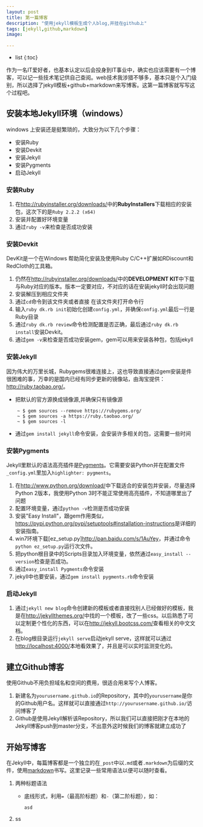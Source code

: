 ```yaml
---
layout: post
title: 第一篇博客
description: "使用jekyll模板生成个人blog,并挂在github上"
tags: [jekyll,github,markdown]
image:
  
---
```


* list
{:toc}

<div style="clear:both"></div>

作为一名IT爱好者，也基本认定以后会投身到IT事业中，确实也应该需要有一个博客，可以记一些技术笔记供自己查阅。web技术我涉猎不够多，基本只是个入门级别，所以选择了jekyll模板+github+markdown来写博客。这第一篇博客就写写这个过程吧。

## 安装本地Jekyll环境（windows）

windows 上安装还是挺繁琐的，大致分为以下几个步骤：

* 安装Ruby
* 安装Devkit
* 安装Jekyll
* 安装Pygments
* 启动Jekyll

### 安装Ruby

1. 在<http://rubyinstaller.org/downloads/>中的**RubyInstallers**下载相应的安装包，这次下的是`Ruby 2.2.2 (x64)`
2. 安装并配置好环境变量
3. 通过`ruby -v`来检查是否成功安装

### 安装Devkit

DevKit是一个在Windows 帮助简化安装及使用Ruby C/C++扩展如RDiscount和RedCloth的工具箱。

1. 仍然在<http://rubyinstaller.org/downloads/>中的**DEVELOPMENT KIT**中下载与Ruby对应的版本。版本一定要对应，不对应的话在安装jekyll时会出现问题
2. 安装解压到相应文件夹
3. 通过`cd`命令到该文件夹或者直接 在该文件夹打开命令行
4. 输入`ruby dk.rb init`初始化创建`config.yml`，并确保`config.yml`最后一行是Ruby目录
5. 通过`ruby dk.rb review`命令检测配置是否正确，最后通过`ruby dk.rb install`安装Devkit。
6. 通过`gem -v`来检查是否成功安装gem，gem可以用来安装各种包，包括jekyll

### 安装Jekyll

因为伟大的万里长城，Rubygems很难连接上，这也导致直接通过gem安装是件很困难的事，万幸的是国内已经有同步更新的镜像站，由淘宝提供：<http://ruby.taobao.org/>。

* 把默认的官方源换成镜像源,并确保只有镜像源 

~~~ shell
    ~ $ gem sources --remove https://rubygems.org/
    ~ $ gem sources -a https://ruby.taobao.org/
    ~ $ gem sources -l
~~~
* 通过`gem install jekyll`命令安装，会安装许多相关的包，这需要一些时间

### 安装Pygments

Jekyll里默认的语法高亮插件是[Pygments](http://pygments.org)。它需要安装Python并在配置文件`_config.yml`里加入`highlighter: pygments`。

1. 在<http://www.python.org/download/>中下载适合的安装包并安装，尽量选择Python 2版本，我使用Python 3时不能正常使用高亮插件，不知道哪里出了问题
2. 配置环境变量，通过`python -v`检测是否成功安装   
3. 安装"Easy Install"，跟gem作用类似，<https://pypi.python.org/pypi/setuptools#installation-instructions>是详细的安装指南。
4. win7环境下载[ez_setup.py]<http://pan.baidu.com/s/1AuYey>，并通过命令`python ez_setup.py`运行次文件。
5. 把python根目录中的Scripts目录加入环境变量，依然通过`easy_install --version`检查是否成功。
6. 通过`easy_install Pygments`命令安装
7. jekyll中也要安装，通过`gem install pygments.rb`命令安装

### 启动Jekyll

1. 通过`jekyll new blog`命令创建新的模板或者直接找别人已经做好的模板，我是在<http://jekyllthemes.org/>中找的一个模板，改了一些css。以后熟悉了可以定制更个性化的东西，可以在<http://jekyll.bootcss.com/>查看相关的中文文档。
2. 在blog根目录运行`jekyll serve`启动jekyll serve，这样就可以通过<http://localhost:4000/>本地看效果了，并且是可以实时监测变化的。

## 建立Github博客

使用Github不用负担域名和空间的费用，很适合用来写个人博客。

1. 新建名为`yourusername.github.io`的Repository，其中的`yourusername`是你的Github用户名。这样就可以直接通过`http://yourusername.github.io/`访问博客了
2. Github是使用Jekyll解析该Repository，所以我们可以直接把刚才在本地的Jekyll博客push到master分支，不出意外这时候我们的博客就建立成功了

## 开始写博客

在Jekyll中，每篇博客都是一个独立的在`_post`中以`.md`或者`.markdown`为后缀的文件，使用[markdown](http://wowubuntu.com/markdown/)书写。这里记录一些常用语法以便可以随时查看。

1. 两种标题语法
    * 底线形式，利用`=`（最高阶标题）和`-`（第二阶标题），如：
    
        ~~~
        asd
        ~~~

2. ss
        

    
